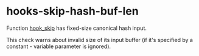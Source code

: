 # hooks-skip-hash-buf-len

Function [hook_skip](https://xrpl-hooks.readme.io/v2.0/reference/hook_skip) has fixed-size canonical hash input.

This check warns about invalid size of its input buffer (if it's specified by a constant - variable parameter is ignored).
